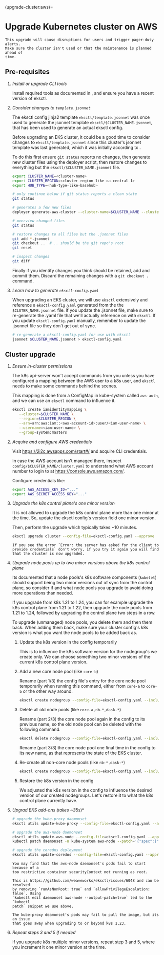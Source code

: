 (upgrade-cluster:aws)=

# Upgrade Kubernetes cluster on AWS

```{warning}
This upgrade will cause disruptions for users and trigger pager-duty alerts.
Make sure the cluster isn't used or that the maintenance is planned ahead of
time.
```

## Pre-requisites

1. *Install or upgrade CLI tools*

   Install required tools as documented in [](new-cluster:aws-required-tools),
   and ensure you have a recent version of eksctl.

2. *Consider changes to `template.jsonnet`*

   The eksctl config jinja2 template `eksctl/template.jsonnet` was once used to
   generate the jsonnet template `eksctl/$CLUSTER_NAME.jsonnet`, that has been
   used to generate an actual eksctl config.

   Before upgrading an EKS cluster, it could be a good time to consider changes
   to `eksctl/template.jsonnet` since this cluster's jsonnet template was last
   generated, which it was initially according to
   [](new-cluster:aws:generate-cluster-files).

   To do this first ensure `git status` reports no changes, then generate new
   cluster files using the deployer script, then restore changes to everything
   but the `eksctl/$CLUSTER_NAME.jsonnet` file.

   ```bash
   export CLUSTER_NAME=<cluster-name>
   export CLUSTER_REGION=<cluster-region-like ca-central-1>
   export HUB_TYPE=<hub-type-like-basehub>
   ```

   ```bash
   # only continue below if git status reports a clean state
   git status

   # generates a few new files
   deployer generate-aws-cluster --cluster-name=$CLUSTER_NAME --cluster-region=$CLUSTER_REGION --hub-type=$HUB_TYPE

   # overview changed files
   git status

   # restore changes to all files but the .jsonnet files
   git add *.jsonnet
   git checkout ..  # .. should be the git repo's root
   git reset

   # inspect changes
   git diff
   ```

   Finally if you identify changes you think should be retained, add and commit
   them. Discard the remaining changes with a `git checkout .` command.

3. *Learn how to generate `eksctl-config.yaml`*

   When upgrading an EKS cluster, we will use `eksctl` extensively and reference
   a `eksctl-config.yaml` generated from the the `$CLUTER_NAME.jsonnet` file. If
   you update the .jsonnet file, make sure to re-generate the .yaml file that
   we'll actually reference on with `eksctl`. If you update `eksctl-config.yaml`
   manually, remember to update the .jsonnet file so they don't get out of sync.

   ```bash
   # re-generate a eksctl-config.yaml for use with eksctl
   jsonnet $CLUSTER_NAME.jsonnet > eksctl-config.yaml
   ```

## Cluster upgrade

1. *Ensure in-cluster permissions*

   The k8s api-server won't accept commands from you unless you have configured
   a mapping between the AWS user to a k8s user, and `eksctl` needs to make some
   commands behind the scenes.

   This mapping is done from a ConfigMap in kube-system called `aws-auth`, and
   we can use an `eksctl` command to influence it.

   ```bash
   eksctl create iamidentitymapping \
      --cluster=$CLUSTER_NAME \
      --region=$CLUSTER_REGION \
      --arn=arn:aws:iam::<aws-account-id>:user/<iam-user-name> \
      --username=<iam-user-name> \
      --group=system:masters
   ```

2. *Acquire and configure AWS credentials*

   Visit https://2i2c.awsapps.com/start#/ and acquire CLI credentials.

   In case the AWS account isn't managed there, inspect
   `config/$CLUSTER_NAME/cluster.yaml` to understand what AWS account number to
   login to at https://console.aws.amazon.com/.

   Configure credentials like:

   ```bash
   export AWS_ACCESS_KEY_ID="..."
   export AWS_SECRET_ACCESS_KEY="..."
   ```

3. *Upgrade the k8s control plane's one minor version*

   It is not allowed to upgrade the k8s control plane more than one minor at the
   time. So, update the eksctl config's version field one minor version.

   Then, perform the upgrade which typically takes ~10 minutes.

   ```bash
   eksctl upgrade cluster --config-file=eksctl-config.yaml --approve
   ```

   ```{note}
   If you see the error `Error: the server has asked for the client to provide credentials` don't worry, if you try it again you will find that the cluster is now upgraded.
   ```

4. *Upgrade node pools up to two minor versions above the k8s control plane*

   Its documented that a node pools's k8s software components (`kubelet`) should
   support being two minor versions out of sync from the control plane, so
   consider if and what node pools you upgrade to avoid doing more operations
   than needed.

   If you upgrade from k8s 1.21 to 1.24, you can for example upgrade the k8s
   control plane from 1.21 to 1.22, then upgrade the node pools from 1.21 to
   1.24, followed by upgrading the control plane two steps in a row.

   To upgrade (unmanaged) node pools, you delete them and then them back. When
   adding them back, make sure your cluster config's k8s version is what you
   want the node pools to be added back as.

   1. Update the k8s version in the config temporarily

      This is to influence the k8s software version for the nodegroup's we
      create only. We can choose something two minor versions of the current k8s
      control plane version.

   2. Add a new core node pool (like `core-b`)

      Rename (part 1/3) the config file's entry for the core node pool
      temporarily when running this command, either from `core-a` to `core-b` or
      the other way around.

      ```bash
      eksctl create nodegroup --config-file=eksctl-config.yaml --include="core-b"
      ```

   3. Delete all old node pools (like `core-a,nb-*,dask-*`)

      Rename (part 2/3) the core node pool again in the config to its previous
      name, so the old node pool can be deleted with the following command.

      ```bash
      eksctl delete nodegroup --config-file=eksctl-config.yaml --include="core-b,nb-*,dask-*" --approve --drain=false
      ```

      Rename (part 3/3) the core node pool one final time in the config to its
      new name, as that represents the state of the EKS cluster.

   4. Re-create all non-core node pools (like `nb-*,dask-*`)

      ```bash
      eksctl create nodegroup --config-file=eksctl-config.yaml --include="nb-*,dask-*"
      ```

   5. Restore the k8s version in the config

      We adjusted the k8s version in the config to influence the desired version
      of our created nodegroups. Let's restore it to what the k8s control plane
      currently have.

5. *Upgrad EKS add-ons (takes ~3*5s)*

   ```bash
   # upgrade the kube-proxy daemonset
   eksctl utils update-kube-proxy --config-file=eksctl-config.yaml --approve

   # upgrade the aws-node daemonset
   eksctl utils update-aws-node --config-file=eksctl-config.yaml --approve
   kubectl patch daemonset -n kube-system aws-node --patch='{"spec":{"template":{"spec":{"$setElementOrder/containers":[{"name":"aws-node"}],"containers":[{"name":"aws-node","securityContext":{"allowPrivilegeEscalation":null,"runAsNonRoot":null}}]}}}}'

   # upgrade the coredns deployment
   eksctl utils update-coredns --config-file=eksctl-config.yaml --approve
   ```

   ```{note} Ignore these failures
   You may find that the aws-node daemonset's pods fail to start because of a
   too restrictive container securityContext not running as root.

   This is https://github.com/weaveworks/eksctl/issues/6048 and can be resolved
   by removing `runAsNonRoot: true` and `allowPrivilegeEscalation: false`. Using
   `kubectl edit daemonset aws-node --output-patch=true` led to the `kubectl
   patch` snippet we use above.

   The kube-proxy deamonset's pods may fail to pull the image, but its an issue
   that goes away when upgrading to or beyond k8s 1.23.
   ```

6. *Repeat steps 3 and 5 if needed*

   If you upgrade k8s multiple minor versions, repeat step 3 and 5, where you
   increment it one minor version at the time.

